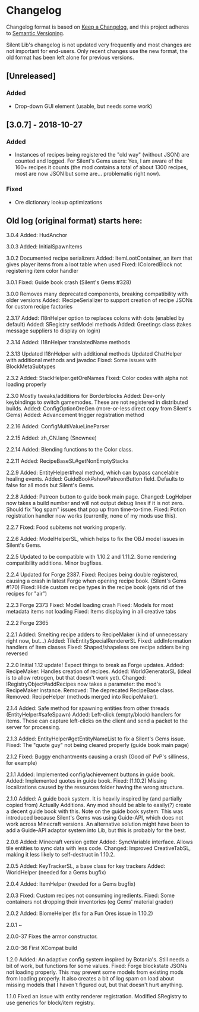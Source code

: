 # Changelog

Changelog format is based on [Keep a Changelog](https://keepachangelog.com/en/1.0.0/),
and this project adheres to [Semantic Versioning](https://semver.org/spec/v2.0.0.html).

Silent Lib's changelog is not updated very frequently and most changes are not important for end-users.
Only recent changes use the new format, the old format has been left alone for previous versions.

## [Unreleased]
### Added
- Drop-down GUI element (usable, but needs some work)

## [3.0.7] - 2018-10-27
### Added
- Instances of recipes being registered the "old way" (without JSON) are counted and logged.
For Silent's Gems users: Yes, I am aware of the 160+ recipes it counts (the mod contains a total of
about 1300 recipes, most are now JSON but some are... problematic right now).
### Fixed
- Ore dictionary lookup optimizations

## Old log (original format) starts here:

3.0.4
Added: HudAnchor

3.0.3
Added: InitialSpawnItems

3.0.2
Documented recipe serializers
Added: ItemLootContainer, an item that gives player items from a loot table when used
Fixed: IColoredBlock not registering item color handler

3.0.1
Fixed: Guide book crash (Silent's Gems #328)

3.0.0
Removes many deprecated components, breaking compatibility with older versions
Added: IRecipeSerializer to support creation of recipe JSONs for custom recipe factories

2.3.17
Added: I18nHelper option to replaces colons with dots (enabled by default)
Added: SRegistry setModel methods
Added: Greetings class (takes message suppliers to display on login)

2.3.14
Added: I18nHelper translatedName methods

2.3.13
Updated I18nHelper with additional methods
Updated ChatHelper with additional methods and javadoc
Fixed: Some issues with BlockMetaSubtypes

2.3.2
Added: StackHelper.getOreNames
Fixed: Color codes with alpha not loading properly

2.3.0
Mostly tweaks/additions for Borderblocks
Added: Dev-only keybindings to switch gamemodes. These are not registered in distributed builds.
Added: ConfigOptionOreGen (more-or-less direct copy from Silent's Gems)
Added: Advancement trigger registration method

2.2.16
Added: ConfigMultiValueLineParser

2.2.15
Added: zh_CN.lang (Snownee)

2.2.14
Added: Blending functions to the Color class.

2.2.11
Added: RecipeBaseSL#getNonEmptyStacks

2.2.9
Added: EntityHelper#heal method, which can bypass cancelable healing events.
Added: GuideBook#showPatreonButton field. Defaults to false for all mods but Silent's Gems.

2.2.8
Added: Patreon button to guide book main page.
Changed: LogHelper now takes a build number and will not output debug lines if it is not zero. Should fix "log spam" issues that pop up from time-to-time.
Fixed: Potion registration handler now works (currently, none of my mods use this).

2.2.7
Fixed: Food subitems not working properly.

2.2.6
Added: ModelHelperSL, which helps to fix the OBJ model issues in Silent's Gems.

2.2.5
Updated to be compatible with 1.10.2 and 1.11.2.
Some rendering compatibility additions. Minor bugfixes.

2.2.4
Updated for Forge 2387.
Fixed: Recipes being double registered, causing a crash in latest Forge when opening recipe book. (Silent's Gems #170)
Fixed: Hide custom recipe types in the recipe book (gets rid of the recipes for "air")

2.2.3
Forge 2373
Fixed: Model loading crash
Fixed: Models for most metadata items not loading
Fixed: Items displaying in all creative tabs

2.2.2
Forge 2365

2.2.1
Added: Smelting recipe adders to RecipeMaker (kind of unnecessary right now, but...)
Added: TileEntitySpecialRendererSL
Fixed: addInformation handlers of Item classes
Fixed: Shaped/shapeless ore recipe adders being reversed

2.2.0
Initial 1.12 update! Expect things to break as Forge updates.
Added: RecipeMaker. Handles creation of recipes.
Added: WorldGeneratorSL (ideal is to allow retrogen, but that doesn't work yet).
Changed: IRegistryObject#addRecipes now takes a parameter: the mod's RecipeMaker instance.
Removed: The deprecated RecipeBase class.
Removed: RecipeHelper (methods merged into RecipeMaker).

2.1.4
Added: Safe method for spawning entities from other threads (EntityHelper#safeSpawn)
Added: Left-click (empty/block) handlers for items. These can capture left-clicks on the client and send a packet to the server for processing.

2.1.3
Added: EntityHelper#getEntityNameList to fix a Silent's Gems issue.
Fixed: The "quote guy" not being cleared properly (guide book main page)

2.1.2
Fixed: Buggy enchantments causing a crash (Good ol' PvP's silliness, for example)

2.1.1
Added: Implemented config/achievement buttons in guide book.
Added: Implemented quotes in guide book.
Fixed: [1.10.2] Missing localizations caused by the resources folder having the wrong structure.

2.1.0
Added: A guide book system. It is heavily inspired by (and partially copied from) Actually Additions. Any mod should be able to easily(?) create a decent guide book with this.
Note on the guide book system: This was introduced because Silent's Gems was using Guide-API, which does not work across Minecraft versions. An alternative solution might have been to add a Guide-API adaptor system into Lib, but this is probably for the best.

2.0.6
Added: Minecraft version getter
Added: SyncVariable interface. Allows tile entities to sync data with less code.
Changed: Improved CreativeTabSL, making it less likely to self-destruct in 1.10.2.

2.0.5
Added: KeyTrackerSL, a base class for key trackers
Added: WorldHelper (needed for a Gems bugfix)

2.0.4
Added: ItemHelper (needed for a Gems bugfix)

2.0.3
Fixed: Custom recipes not consuming ingredients.
Fixed: Some containers not dropping their inventories (eg Gems' material grader)

2.0.2
Added: BiomeHelper (fix for a Fun Ores issue in 1.10.2)

2.0.1
~

2.0.0-37
Fixes the armor constructor.

2.0.0-36
First XCompat build

1.2.0
Added: An adaptive config system inspired by Botania's. Still needs a bit of work, but functions for some values.
Fixed: Forge blockstate JSONs not loading properly. This may prevent some models from existing mods from loading properly. It also creates a bit of log spam on load about missing models that I haven't figured out, but that doesn't hurt anything.

1.1.0
Fixed an issue with entity renderer registration.
Modified SRegistry to use generics for block/item registry.